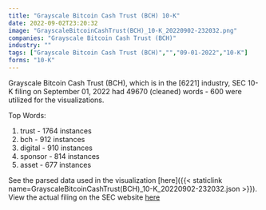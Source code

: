 ```yaml
---
title: "Grayscale Bitcoin Cash Trust (BCH) 10-K"
date: 2022-09-02T23:20:32
image: "GrayscaleBitcoinCashTrust(BCH)_10-K_20220902-232032.png"
companies: "Grayscale Bitcoin Cash Trust (BCH)"
industry: ""
tags: ["Grayscale Bitcoin Cash Trust (BCH)","","09-01-2022","10-K"]
forms: "10-K"
---
```

Grayscale Bitcoin Cash Trust (BCH), which is in the  [6221] industry, SEC 10-K filing on September 01, 2022 had 49670 (cleaned) words - 600 were utilized for the visualizations.

Top Words:
1. trust - 1764 instances
2. bch - 912 instances
3. digital - 910 instances
4. sponsor - 814 instances
5. asset - 677 instances


See the parsed data used in the visualization [here]({{< staticlink name=GrayscaleBitcoinCashTrust(BCH)_10-K_20220902-232032.json >}}).  
View the actual filing on the SEC website [here](https://www.sec.gov/Archives/edgar/data/1732409/0000950170-22-018010.txt)